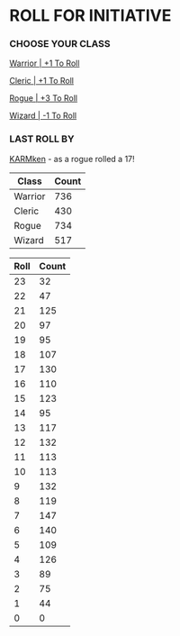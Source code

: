 # ROLL FOR INITIATIVE
### CHOOSE YOUR CLASS

[Warrior | +1 To Roll](https://github.com/benjaminsampica/benjaminsampica/issues/new?title=roll%7Cwarrior&body=Just+click+%27Create%27.)

[Cleric | +1 To Roll](https://github.com/benjaminsampica/benjaminsampica/issues/new?title=roll%7Ccleric&body=Just+click+%27Create%27.)

[Rogue | +3 To Roll](https://github.com/benjaminsampica/benjaminsampica/issues/new?title=roll%7Crogue&body=Just+click+%27Create%27.)

[Wizard | -1 To Roll](https://github.com/benjaminsampica/benjaminsampica/issues/new?title=roll%7Cwizard&body=Just+click+%27Create%27.)
### LAST ROLL BY
[KARMken](https://www.github.com/KARMken) - as a rogue rolled a 17!

|Class|Count|
|-|-|
|Warrior|736|
|Cleric|430|
|Rogue|734|
|Wizard|517|

|Roll|Count|
|-|-|
|23|32
|22|47
|21|125
|20|97
|19|95
|18|107
|17|130
|16|110
|15|123
|14|95
|13|117
|12|132
|11|113
|10|113
|9|132
|8|119
|7|147
|6|140
|5|109
|4|126
|3|89
|2|75
|1|44
|0|0
